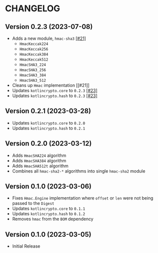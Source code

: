 # CHANGELOG

## Version 0.2.3 (2023-07-08)
 - Adds a new module, `hmac-sha3` [[#21]][21]
     - `HmacKeccak224`
     - `HmacKeccak256`
     - `HmacKeccak384`
     - `HmacKeccak512`
     - `HmacSHA3_224`
     - `HmacSHA3_256`
     - `HmacSHA3_384`
     - `HmacSHA3_512`
 - Cleans up `Hmac` implementation [[#21]]
 - Updates `kotlincrypto.core` to `0.2.3` [[#23]][23]
 - Updates `kotlincrypto.hash` to `0.2.3` [[#23]][23]

## Version 0.2.1 (2023-03-28)
 - Updates `kotlincrypto.core` to `0.2.0`
 - Updates `kotlincrypto.hash` to `0.2.1`

## Version 0.2.0 (2023-03-12)
 - Adds `HmacSHA224` algorithm
 - Adds `HmacSHA384` algorithm
 - Adds `HmacSHA512t` algorithm
 - Combines all `hmac-sha2-*` algorithms into single `hmac-sha2` module

## Version 0.1.0 (2023-03-06)
 - Fixes `Hmac.Engine` implementation where `offset` or `len` 
   were not being passed to the `Digest`
 - Updates `kotlincrypto.core` to `0.1.1`
 - Updates `kotlincrypto.hash` to `0.1.2`
 - Removes `hmac` from the `BOM` dependency

## Version 0.1.0 (2023-03-05)
 - Initial Release

[21]: https://github.com/KotlinCrypto/MACs/pull/21
[23]: https://github.com/KotlinCrypto/MACs/pull/23

